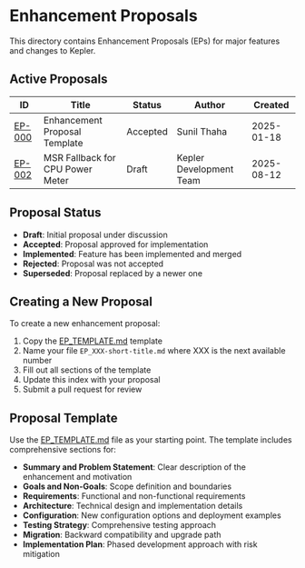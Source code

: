 # Enhancement Proposals

This directory contains Enhancement Proposals (EPs) for major features and changes to Kepler.

## Active Proposals

| ID                                           | Title                            | Status   | Author                  | Created    |
|----------------------------------------------|----------------------------------|----------|-------------------------|------------|
| [EP-000](EP_TEMPLATE.md)                     | Enhancement Proposal Template    | Accepted | Sunil Thaha             | 2025-01-18 |
| [EP-002](EP-002-MSR-Fallback-Power-Meter.md) | MSR Fallback for CPU Power Meter | Draft    | Kepler Development Team | 2025-08-12 |

## Proposal Status

- **Draft**: Initial proposal under discussion
- **Accepted**: Proposal approved for implementation
- **Implemented**: Feature has been implemented and merged
- **Rejected**: Proposal was not accepted
- **Superseded**: Proposal replaced by a newer one

## Creating a New Proposal

To create a new enhancement proposal:

1. Copy the [EP_TEMPLATE.md](EP_TEMPLATE.md) template
2. Name your file `EP_XXX-short-title.md` where XXX is the next available number
3. Fill out all sections of the template
4. Update this index with your proposal
5. Submit a pull request for review

## Proposal Template

Use the [EP_TEMPLATE.md](EP_TEMPLATE.md) file as your starting point. The template includes comprehensive sections for:

- **Summary and Problem Statement**: Clear description of the enhancement and motivation
- **Goals and Non-Goals**: Scope definition and boundaries
- **Requirements**: Functional and non-functional requirements
- **Architecture**: Technical design and implementation details
- **Configuration**: New configuration options and deployment examples
- **Testing Strategy**: Comprehensive testing approach
- **Migration**: Backward compatibility and upgrade path
- **Implementation Plan**: Phased development approach with risk mitigation
